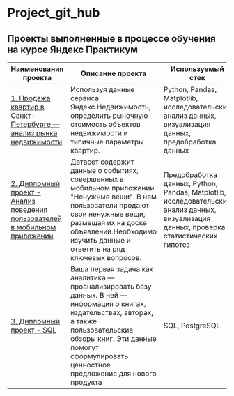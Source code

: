 # Project_git_hub

## Проекты выполненные в процессе обучения на курсе Яндекс Практикум

| **Наименования проекта**   | **Описание проекта** | **Используемый стек** |
| -------------------------- | -------------------- |-----------------------|
| [1. Продажа квартир в Санкт-Петербурге — анализ рынка недвижимости](https://github.com/dsn2001/Portfolio/blob/main/Real_estate_proekt._git_hube.ipynb "Нажми для перехода")| Используя данные сервиса Яндекс.Недвижимость, определить рыночную стоимость объектов недвижимости и типичные параметры квартир. | Python, Pandas, Matplotlib, исследовательский анализ данных, визуализация данных, предобработка данных |
| [2. Дипломный проект - Анализ поведения пользователей в мобильном приложении](https://github.com/dsn2001/Project_git_hub/blob/main/final_project_dsn_git_hub.ipynb "Нажми для перехода")| Датасет содержит данные о событиях, совершенных в мобильном приложении "Ненужные вещи". В нем пользователи продают свои ненужные вещи, размещая их на доске объявлений.Необходимо изучить данные и ответить на ряд ключевых вопросов. | Предобработка данных, Python, Pandas, Matplotlib, исследовательский анализ данных, визуализация данных, проверка статистических гипотез |
| [3. Дипломный проект - SQL](https://github.com/dsn2001/Project_git_hub/blob/main/SQL_final_dsn_git_hub.ipynb "Нажми для перехода")| Ваша первая задача как аналитика — проанализировать базу данных. В ней — информация о книгах, издательствах, авторах, а также пользовательские обзоры книг. Эти данные помогут сформулировать ценностное предложение для нового продукта | SQL, PostgreSQL |
